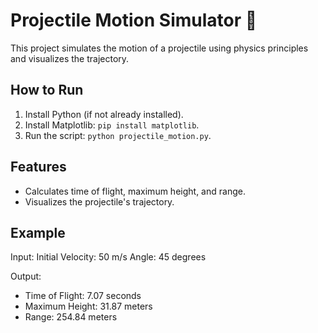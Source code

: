 # Projectile Motion Simulator 🚀

This project simulates the motion of a projectile using physics principles and visualizes the trajectory.

## How to Run
1. Install Python (if not already installed).
2. Install Matplotlib: `pip install matplotlib`.
3. Run the script: `python projectile_motion.py`.

## Features
- Calculates time of flight, maximum height, and range.
- Visualizes the projectile's trajectory.

## Example
Input:
Initial Velocity: 50 m/s Angle: 45 degrees

Output:
- Time of Flight: 7.07 seconds
- Maximum Height: 31.87 meters
- Range: 254.84 meters
